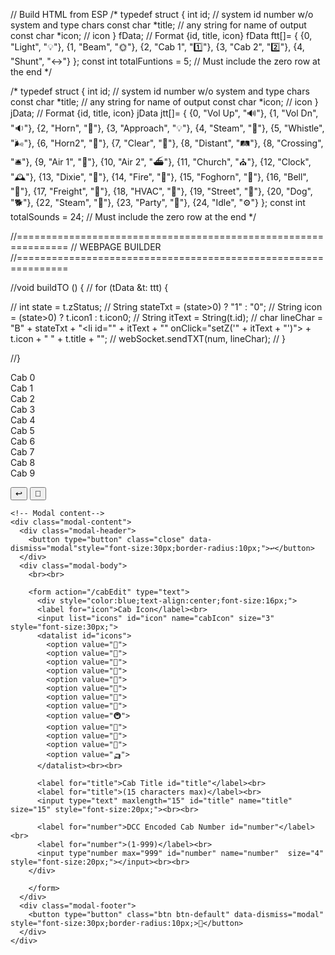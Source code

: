 // Build HTML from ESP
/*
typedef struct {
  int id;  // system id number w/o system and type chars
  const char *title;  // any string for name of output
  const char *icon;  // icon
} fData;
// Format {id, title, icon}
fData ftt[]= {
  {0, "Light", "💡"},
  {1, "Beam", "🌞"},
  {2, "Cab 1", "1️⃣"},
  {3, "Cab 2", "2️⃣"},
  {4, "Shunt", "↔️"}
};
const int totalFuntions = 5;  // Must include the zero row at the end
*/

/*
typedef struct {
  int id;  // system id number w/o system and type chars
  const char *title;  // any string for name of output
  const char *icon;  // icon
} jData;
// Format {id, title, icon}
jData jtt[]= {
  {0, "Vol Up", "🔊"},
  {1, "Vol Dn", "🔉"},
  {2, "Horn", "🎺"},
  {3, "Approach", "💡"},
  {4, "Steam", "🚂"},
  {5, "Whistle", "🌬️"},
  {6, "Horn2", "📯"},
  {7, "Clear", "🚨"},
  {8, "Distant", "🛤️"},
  {8, "Crossing", "🛎️"},
  {9, "Air 1", "🚢"},
  {10, "Air 2", "⛴️"},
  {11, "Church", "⛪"},
  {12, "Clock", "🕰️"},
  {13, "Dixie", "💃"},
  {14, "Fire", "🚒"},
  {15, "Foghorn", "🌁"},
  {16, "Bell", "🔔"},
  {17, "Freight", "🚞"},
  {18, "HVAC", "🎐"},
  {19, "Street", "🚗"},
  {20, "Dog", "🐕"},
  {22, "Steam", "🚂"},
  {23, "Party", "🎉"},
  {24, "Idle", "⚙️"}
};
const int totalSounds = 24;  // Must include the zero row at the end
*/

//===============================================================
//   WEBPAGE BUILDER
//===============================================================

//void buildTO () {
//  for (tData &t: ttt) {

//    int state = t.zStatus;
//    String stateTxt = (state>0) ? "1" : "0";
//    String icon = (state>0) ? t.icon1 : t.icon0;
//    String itText = String(t.id);
//    char lineChar = "B" + stateTxt + "<li id=\"" + itText + "\" onClick=\"setZ('" + itText + "')\"> + t.icon + " " + t.title + "</li>";
//    webSocket.sendTXT(num, lineChar);
//   }

//}


<script src="FussenSetUpDeferJS.js" defer></script>
<script language="javascript" type="text/javascript" src="FussenSetUpJS.js"></script>


  <div class="drag" onclick="editItem(this)" id="C0">Cab 0</div>
  <div class="drag" onclick="editItem(this)" id="C1">Cab 1</div>
  <div class="drag" onclick="editItem(this)" id="C2">Cab 2</div>
  <div class="drag" onclick="editItem(this)" id="C3">Cab 3</div>
  <div class="drag" onclick="editItem(this)" id="C4">Cab 4</div>
  <div class="drag" onclick="editItem(this)" id="C5">Cab 5</div>
  <div class="drag" onclick="editItem(this)" id="C6">Cab 6</div>
  <div class="drag" onclick="editItem(this)" id="C7">Cab 7</div>
  <div class="drag" onclick="editItem(this)" id="C8">Cab 8</div>
  <div class="drag" onclick="editItem(this)" id="C9">Cab 9</div>

  <button type="button" class="btnL" data-dismiss="modal">↩️</button>
  <button type="button" class="btnR" data-dismiss="modal">💾</button>

<!-- Modal -->
<div id="myModal" class="modal fade" role="dialog">
  <div class="modal-dialog">

    <!-- Modal content-->
    <div class="modal-content">
      <div class="modal-header">
        <button type="button" class="close" data-dismiss="modal"style="font-size:30px;border-radius:10px;">↩️</button>
      </div>
      <div class="modal-body">
        <br><br>

        <form action="/cabEdit" type="text">
          <div style="color:blue;text-align:center;font-size:16px;">
          <label for="icon">Cab Icon</label><br>
          <input list="icons" id="icon" name="cabIcon" size="3" style="font-size:30px;">
          <datalist id="icons">
            <option value="🚂">
            <option value="🚃">
            <option value="🚋">
            <option value="🚊">
            <option value="🚄">
            <option value="🚅">
            <option value="🚞">
            <option value="🚅">
            <option value="🚇">
            <option value="🚅">
            <option value="🚝">
            <option value="🚈">
            <option value="🛺">
          </datalist><br><br>

          <label for="title">Cab Title id="title"</label><br>
          <label for="title">(15 characters max)</label><br>
          <input type="text" maxlength="15" id="title" name="title"  size="15" style="font-size:20px;"><br><br>

          <label for="number">DCC Encoded Cab Number id="number"</label><br>
          <label for="number">(1-999)</label><br>
          <input type"number max="999" id="number" name="number"  size="4" style="font-size:20px;"></input><br><br>
        </div>

        </form>
      </div>
      <div class="modal-footer">
        <button type="button" class="btn btn-default" data-dismiss="modal" style="font-size:30px;border-radius:10px;>💾</button>
      </div>
    </div>

  </div>
</div>
